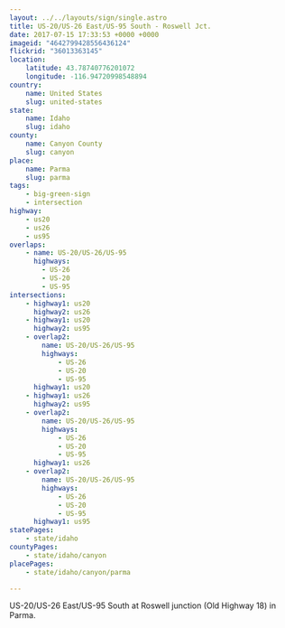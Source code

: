 ```yaml
---
layout: ../../layouts/sign/single.astro
title: US-20/US-26 East/US-95 South - Roswell Jct.
date: 2017-07-15 17:33:53 +0000 +0000
imageid: "4642799428556436124"
flickrid: "36013363145"
location:
    latitude: 43.78740776201072
    longitude: -116.94720998548894
country:
    name: United States
    slug: united-states
state:
    name: Idaho
    slug: idaho
county:
    name: Canyon County
    slug: canyon
place:
    name: Parma
    slug: parma
tags:
    - big-green-sign
    - intersection
highway:
    - us20
    - us26
    - us95
overlaps:
    - name: US-20/US-26/US-95
      highways:
        - US-26
        - US-20
        - US-95
intersections:
    - highway1: us20
      highway2: us26
    - highway1: us20
      highway2: us95
    - overlap2:
        name: US-20/US-26/US-95
        highways:
            - US-26
            - US-20
            - US-95
      highway1: us20
    - highway1: us26
      highway2: us95
    - overlap2:
        name: US-20/US-26/US-95
        highways:
            - US-26
            - US-20
            - US-95
      highway1: us26
    - overlap2:
        name: US-20/US-26/US-95
        highways:
            - US-26
            - US-20
            - US-95
      highway1: us95
statePages:
    - state/idaho
countyPages:
    - state/idaho/canyon
placePages:
    - state/idaho/canyon/parma

---
```

US-20/US-26 East/US-95 South at Roswell junction (Old Highway 18) in Parma.